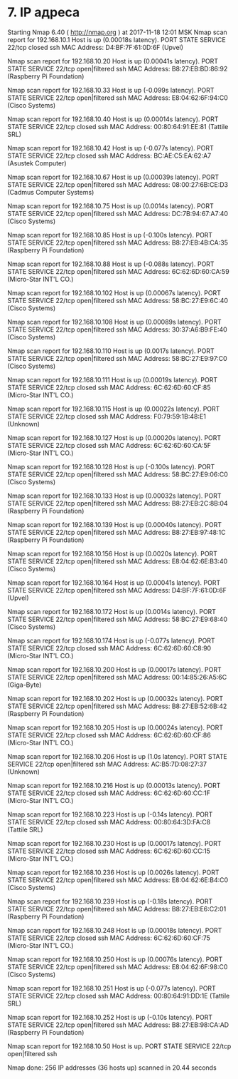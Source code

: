 # 7. IP адреса

Starting Nmap 6.40 ( http://nmap.org ) at 2017-11-18 12:01 MSK
Nmap scan report for 192.168.10.1
Host is up (0.00018s latency).
PORT   STATE  SERVICE
22/tcp closed ssh
MAC Address: D4:BF:7F:61:0D:6F (Upvel)

Nmap scan report for 192.168.10.20
Host is up (0.00041s latency).
PORT   STATE         SERVICE
22/tcp open|filtered ssh
MAC Address: B8:27:EB:BD:86:92 (Raspberry Pi Foundation)

Nmap scan report for 192.168.10.33
Host is up (-0.099s latency).
PORT   STATE         SERVICE
22/tcp open|filtered ssh
MAC Address: E8:04:62:6F:94:C0 (Cisco Systems)

Nmap scan report for 192.168.10.40
Host is up (0.00014s latency).
PORT   STATE  SERVICE
22/tcp closed ssh
MAC Address: 00:80:64:91:EE:81 (Tattile SRL)

Nmap scan report for 192.168.10.42
Host is up (-0.077s latency).
PORT   STATE  SERVICE
22/tcp closed ssh
MAC Address: BC:AE:C5:EA:62:A7 (Asustek Computer)

Nmap scan report for 192.168.10.67
Host is up (0.00039s latency).
PORT   STATE         SERVICE
22/tcp open|filtered ssh
MAC Address: 08:00:27:6B:CE:D3 (Cadmus Computer Systems)

Nmap scan report for 192.168.10.75
Host is up (0.0014s latency).
PORT   STATE         SERVICE
22/tcp open|filtered ssh
MAC Address: DC:7B:94:67:A7:40 (Cisco Systems)

Nmap scan report for 192.168.10.85
Host is up (-0.100s latency).
PORT   STATE         SERVICE
22/tcp open|filtered ssh
MAC Address: B8:27:EB:4B:CA:35 (Raspberry Pi Foundation)

Nmap scan report for 192.168.10.88
Host is up (-0.088s latency).
PORT   STATE         SERVICE
22/tcp open|filtered ssh
MAC Address: 6C:62:6D:60:CA:59 (Micro-Star INT'L CO.)

Nmap scan report for 192.168.10.102
Host is up (0.00067s latency).
PORT   STATE         SERVICE
22/tcp open|filtered ssh
MAC Address: 58:BC:27:E9:6C:40 (Cisco Systems)

Nmap scan report for 192.168.10.108
Host is up (0.00089s latency).
PORT   STATE         SERVICE
22/tcp open|filtered ssh
MAC Address: 30:37:A6:B9:FE:40 (Cisco Systems)

Nmap scan report for 192.168.10.110
Host is up (0.0017s latency).
PORT   STATE         SERVICE
22/tcp open|filtered ssh
MAC Address: 58:BC:27:E9:97:C0 (Cisco Systems)

Nmap scan report for 192.168.10.111
Host is up (0.00019s latency).
PORT   STATE  SERVICE
22/tcp closed ssh
MAC Address: 6C:62:6D:60:CF:85 (Micro-Star INT'L CO.)

Nmap scan report for 192.168.10.115
Host is up (0.00022s latency).
PORT   STATE  SERVICE
22/tcp closed ssh
MAC Address: F0:79:59:1B:48:E1 (Unknown)

Nmap scan report for 192.168.10.127
Host is up (0.00020s latency).
PORT   STATE  SERVICE
22/tcp closed ssh
MAC Address: 6C:62:6D:60:CA:5F (Micro-Star INT'L CO.)

Nmap scan report for 192.168.10.128
Host is up (-0.100s latency).
PORT   STATE         SERVICE
22/tcp open|filtered ssh
MAC Address: 58:BC:27:E9:06:C0 (Cisco Systems)

Nmap scan report for 192.168.10.133
Host is up (0.00032s latency).
PORT   STATE         SERVICE
22/tcp open|filtered ssh
MAC Address: B8:27:EB:2C:8B:04 (Raspberry Pi Foundation)

Nmap scan report for 192.168.10.139
Host is up (0.00040s latency).
PORT   STATE         SERVICE
22/tcp open|filtered ssh
MAC Address: B8:27:EB:97:48:1C (Raspberry Pi Foundation)

Nmap scan report for 192.168.10.156
Host is up (0.0020s latency).
PORT   STATE         SERVICE
22/tcp open|filtered ssh
MAC Address: E8:04:62:6E:B3:40 (Cisco Systems)

Nmap scan report for 192.168.10.164
Host is up (0.00041s latency).
PORT   STATE         SERVICE
22/tcp open|filtered ssh
MAC Address: D4:BF:7F:61:0D:6F (Upvel)

Nmap scan report for 192.168.10.172
Host is up (0.0014s latency).
PORT   STATE         SERVICE
22/tcp open|filtered ssh
MAC Address: 58:BC:27:E9:68:40 (Cisco Systems)

Nmap scan report for 192.168.10.174
Host is up (-0.077s latency).
PORT   STATE  SERVICE
22/tcp closed ssh
MAC Address: 6C:62:6D:60:C8:90 (Micro-Star INT'L CO.)

Nmap scan report for 192.168.10.200
Host is up (0.00017s latency).
PORT   STATE         SERVICE
22/tcp open|filtered ssh
MAC Address: 00:14:85:26:A5:6C (Giga-Byte)

Nmap scan report for 192.168.10.202
Host is up (0.00032s latency).
PORT   STATE         SERVICE
22/tcp open|filtered ssh
MAC Address: B8:27:EB:52:6B:42 (Raspberry Pi Foundation)

Nmap scan report for 192.168.10.205
Host is up (0.00024s latency).
PORT   STATE  SERVICE
22/tcp closed ssh
MAC Address: 6C:62:6D:60:CF:86 (Micro-Star INT'L CO.)

Nmap scan report for 192.168.10.206
Host is up (1.0s latency).
PORT   STATE         SERVICE
22/tcp open|filtered ssh
MAC Address: AC:B5:7D:08:27:37 (Unknown)

Nmap scan report for 192.168.10.216
Host is up (0.00013s latency).
PORT   STATE  SERVICE
22/tcp closed ssh
MAC Address: 6C:62:6D:60:CC:1F (Micro-Star INT'L CO.)

Nmap scan report for 192.168.10.223
Host is up (-0.14s latency).
PORT   STATE  SERVICE
22/tcp closed ssh
MAC Address: 00:80:64:3D:FA:C8 (Tattile SRL)

Nmap scan report for 192.168.10.230
Host is up (0.00017s latency).
PORT   STATE  SERVICE
22/tcp closed ssh
MAC Address: 6C:62:6D:60:CC:15 (Micro-Star INT'L CO.)

Nmap scan report for 192.168.10.236
Host is up (0.0026s latency).
PORT   STATE         SERVICE
22/tcp open|filtered ssh
MAC Address: E8:04:62:6E:B4:C0 (Cisco Systems)

Nmap scan report for 192.168.10.239
Host is up (-0.18s latency).
PORT   STATE         SERVICE
22/tcp open|filtered ssh
MAC Address: B8:27:EB:E6:C2:01 (Raspberry Pi Foundation)

Nmap scan report for 192.168.10.248
Host is up (0.00018s latency).
PORT   STATE  SERVICE
22/tcp closed ssh
MAC Address: 6C:62:6D:60:CF:75 (Micro-Star INT'L CO.)

Nmap scan report for 192.168.10.250
Host is up (0.00076s latency).
PORT   STATE         SERVICE
22/tcp open|filtered ssh
MAC Address: E8:04:62:6F:98:C0 (Cisco Systems)

Nmap scan report for 192.168.10.251
Host is up (-0.077s latency).
PORT   STATE  SERVICE
22/tcp closed ssh
MAC Address: 00:80:64:91:DD:1E (Tattile SRL)

Nmap scan report for 192.168.10.252
Host is up (-0.10s latency).
PORT   STATE         SERVICE
22/tcp open|filtered ssh
MAC Address: B8:27:EB:98:CA:AD (Raspberry Pi Foundation)

Nmap scan report for 192.168.10.50
Host is up.
PORT   STATE         SERVICE
22/tcp open|filtered ssh

Nmap done: 256 IP addresses (36 hosts up) scanned in 20.44 seconds
